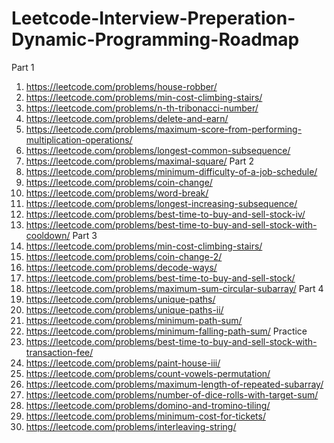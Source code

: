 # Leetcode-Interview-Preperation-Dynamic-Programming-Roadmap
Part 1
1. https://leetcode.com/problems/house-robber/
2. https://leetcode.com/problems/min-cost-climbing-stairs/
3. https://leetcode.com/problems/n-th-tribonacci-number/
4. https://leetcode.com/problems/delete-and-earn/
5. https://leetcode.com/problems/maximum-score-from-performing-multiplication-operations/
6. https://leetcode.com/problems/longest-common-subsequence/
7. https://leetcode.com/problems/maximal-square/
Part 2
9. https://leetcode.com/problems/minimum-difficulty-of-a-job-schedule/
10. https://leetcode.com/problems/coin-change/
11. https://leetcode.com/problems/word-break/
12. https://leetcode.com/problems/longest-increasing-subsequence/
13. https://leetcode.com/problems/best-time-to-buy-and-sell-stock-iv/
14. https://leetcode.com/problems/best-time-to-buy-and-sell-stock-with-cooldown/
Part 3
16. https://leetcode.com/problems/min-cost-climbing-stairs/
17. https://leetcode.com/problems/coin-change-2/
18. https://leetcode.com/problems/decode-ways/
19. https://leetcode.com/problems/best-time-to-buy-and-sell-stock/
20. https://leetcode.com/problems/maximum-sum-circular-subarray/
Part 4
22. https://leetcode.com/problems/unique-paths/
23. https://leetcode.com/problems/unique-paths-ii/
24. https://leetcode.com/problems/minimum-path-sum/
25. https://leetcode.com/problems/minimum-falling-path-sum/
Practice
27. https://leetcode.com/problems/best-time-to-buy-and-sell-stock-with-transaction-fee/
28. https://leetcode.com/problems/paint-house-iii/
29. https://leetcode.com/problems/count-vowels-permutation/
30. https://leetcode.com/problems/maximum-length-of-repeated-subarray/
31. https://leetcode.com/problems/number-of-dice-rolls-with-target-sum/
32. https://leetcode.com/problems/domino-and-tromino-tiling/
33. https://leetcode.com/problems/minimum-cost-for-tickets/
34. https://leetcode.com/problems/interleaving-string/
